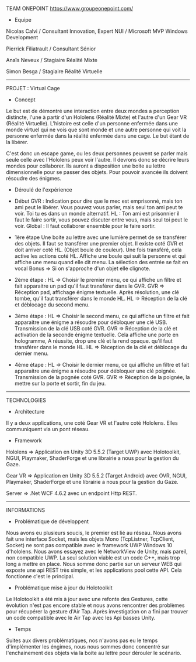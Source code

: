 TEAM ONEPOINT
https://www.groupeonepoint.com/

+ Equipe

Nicolas Calvi / Consultant Innovation, Expert NUI / Microsoft MVP Windows Development

Pierrick Filiatrault / Consultant Sénior

Anaïs Neveux / Stagiaire Réalité Mixte

Simon Besga / Stagiaire Réalité Virtuelle

-------------------------------------------------------------------
PROJET : Virtual Cage

+ Concept

Le but est de démontré une interaction entre deux mondes a perception distincte, l'une à partir d'un Hololens (Réalité Mixte) et l'autre d'un Gear VR (Réalité Virtuelle). L'histoire est celle d'un personne enfermée dans une monde virtuel qui ne vois que sont monde et une autre personne qui voit la personne enfermée dans la réalité enfermée dans une cage. Le but étant de la libérer.

C'est donc un escape game, ou les deux personnes peuvent se parler mais seule celle avec l'Hololens peux voir l'autre. Il devrons donc se décrire leurs mondes pour collaborer. Ils auront a disposition une boite au lettre dimensionnelle pour se passer des objets. Pour pouvoir avancée ils doivent résoudre des énigmes.

+ Déroulé de l'expérience

- Début 
GVR : Indication pour dire que le mec est emprisonné, mais ton ami peut le libérer. Vous pouvez vous parler, mais seul ton ami peut te voir. Toi tu es dans un monde alternatif.
HL : Ton ami est prisonnier il faut le faire sortir, vous pouvez discuter entre vous, mais seul toi peut le voir.
Global : Il faut collaborer ensemble pour le faire sortir.

- 1ère étape
Une boite au lettre avec une lumière permet de se transférer des objets.
Il faut se transférer une premier objet. Il existe coté GVR et doit arriver coté HL. (Objet boule de couleur).
Une fois transféré, cela active les actions coté HL. 
Affiche une boule qui suit la personne et qui affiche une menu quand elle dit menu. La sélection des entrée se fait en vocal
Bonus => Si on s'approche d'un objet elle clignote.

- 2ème étape :
HL => Choisir le premier menu, ce qui affiche un filtre et fait apparaitre un pad qu'il faut transférer dans le GVR.
GVR => Réception pad, affichage énigme textuelle. Après résolution, une clé tombe, qu'il faut transférer dans le monde HL.
HL => Réception de la clé et déblocage du second menu.

- 3ème étape :
HL => Choisir le second menu, ce qui affiche un filtre et fait apparaitre une énigme a résoudre pour débloquer une clé USB.
Transmission de la clé USB coté GVR.
GVR => Réception de la clé et activation de la seconde énigme textuelle. Cela affiche une porte en hologramme, A réussite, drop une clé et la rend opaque.
qu'il faut transférer dans le monde HL.
HL => Réception de la clé et déblocage du dernier menu.

- 4ème étape :
HL => Choisir le dernier menu, ce qui affiche un filtre et fait apparaitre une énigme a résoudre pour débloquer une clé poignée.
Transmission de la pognée coté GVR.
GVR => Réception de la poignée, la mettre sur la porte et sortir, fin du jeu.

-------------------------------------------------------------------
TECHNOLOGIES

+ Architecture

Il y a deux applications, une coté Gear VR et l'autre coté Hololens.
Elles communiquent via un pont réseau.

+ Framework

Hololens => Application en Unity 3D 5.5.2 (Target UWP) avec Holotoolkit, NGUI, Playmaker, ShaderForge et une librairie a nous pour la gestion du Gaze.

Gear VR => Application en Unity 3D 5.5.2 (Target Android) avec OVR, NGUI, Playmaker, ShaderForge et une librairie a nous pour la gestion du Gaze.

Server => .Net WCF 4.6.2 avec un endpoint Http REST.

-------------------------------------------------------------------
INFORMATIONS

+ Problématique de développent

Nous avons eu plusieurs soucis, le premier est lié au réseau. Nous avons fait une interface Socket, mais les objets Mono (TcpListner, TcpClient, Socket) ne sont pas compatible avec le framework UWP Windows 10 d'hololens. Nous avons essayez avec le NetworkView de Unity, mais pareil, non compatible UWP. La seul solution viable est un code C++, mais trop long a mettre en place. Nous somme donc partie sur un serveur WEB qui exposte une api REST très simple, et les applications pool cette API. Cela fonctionne c'est le principal.

+ Problématique mise à jour du Holotoolkit

Le Holotoolkit a été mis à jour avec une refonte des Gestures, cette évolution n'est pas encore stable et nous avons rencontrer des problèmes pour récupérer la gesture d'Air Tap. Après investigation on a fini par trouver un code compatible avec le Air Tap avec les Api basses Unity.

+ Temps

Suites aux divers problématiques, nos n'avons pas eu le temps d'implémenter les éngimes, nous nous sommes donc concentré sur l'enchainement des objets via la boite au lettre pour dérouler le scénario.
